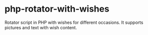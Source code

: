 # php-rotator-with-wishes
Rotator script in PHP with wishes for different occasions. It supports pictures and text with wish content.
